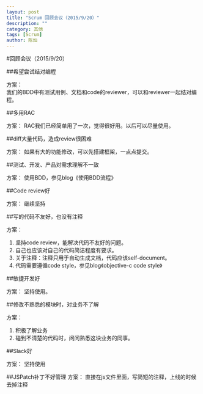 ```yaml
---
layout: post
title: "Scrum 回顾会议（2015/9/20）"
description: ""
category: 其他
tags: [Scrum]
author: 陈灿
---  
```


#回顾会议（2015/9/20）

##希望尝试结对编程

方案：  
我们的BDD中有测试用例、文档和code的reviewer，可以和reviewer一起结对编程。

##多用RAC

方案：
RAC我们已经简单用了一次，觉得很好用。以后可以尽量使用。

##diff大量代码，造成review很困难

方案：
如果有大的功能修改，可以先搭建框架，一点点提交。


##测试、开发、产品对需求理解不一致

方案：
使用BDD，参见blog《使用BDD流程》


##Code review好

方案：
继续坚持


##写的代码不友好，也没有注释

方案：
1. 坚持code review，能解决代码不友好的问题。
2. 自己也应该对自己的代码简洁程度有要求。
3. 关于注释：注释只用于自动生成文档，代码应该self-document。
4. 代码需要遵循code style，参见blog《objective-c code style》



##敏捷开发好

方案：
坚持使用。


##修改不熟悉的模块时，对业务不了解

方案：  

1. 积极了解业务  
2. 碰到不清楚的代码时，问问熟悉这块业务的同事。 



##Slack好
 
方案：
坚持使用

##JSPatch补丁不好管理
方案：
直接在js文件里面，写简短的注释，上线的时候去掉注释




